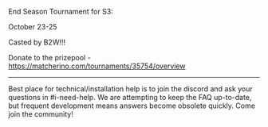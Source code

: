 End Season Tournament for S3:

October 23-25

Casted by B2W!!!

Donate to the prizepool -https://matcherino.com/tournaments/35754/overview

---

Best place for technical/installation help is to join the discord and ask your questions in #i-need-help. We are attempting to keep the FAQ up-to-date, but frequent development means answers become obsolete quickly. Come join the community!
